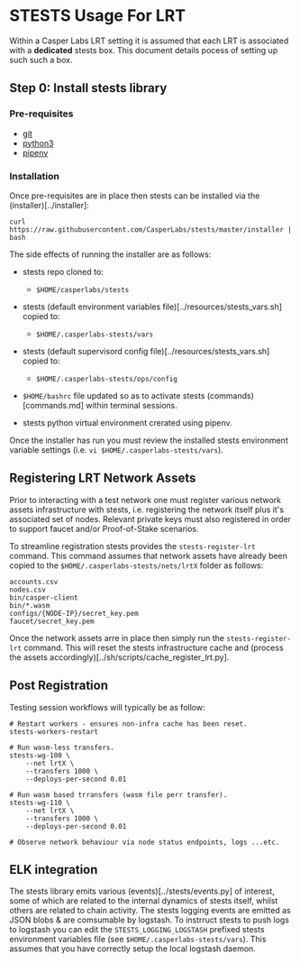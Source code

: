 # STESTS Usage For LRT

Within a Casper Labs LRT setting it is assumed that each LRT is associated with a **dedicated** stests box.  This document details pocess of setting up such such a box.  

## Step 0: Install stests library

### Pre-requisites

- [git](https://www.atlassian.com/git/tutorials/install-git)
- [python3](https://www.python.org/downloads)
- [pipenv](https://pipenv.kennethreitz.org/en/latest/install/#installing-pipenv)

### Installation

Once pre-requisites are in place then stests can be installed via the (installer)[../installer]:

```
curl https://raw.githubusercontent.com/CasperLabs/stests/master/installer | bash
```

The side effects of running the installer are as follows:

- stests repo cloned to:
	- `$HOME/casperlabs/stests`

- stests (default environment variables file)[../resources/stests_vars.sh] copied to:
	- `$HOME/.casperlabs-stests/vars`

- stests (default supervisord config file)[../resources/stests_vars.sh] copied to:
	- `$HOME/.casperlabs-stests/ops/config`

- `$HOME/bashrc` file updated so as to activate stests (commands)[commands.md] within terminal sessions. 

- stests python virtual environment crerated using pipenv.

Once the installer has run you must review the installed stests environment variable settings (i.e. `vi $HOME/.casperlabs-stests/vars`).

## Registering LRT Network Assets

Prior to interacting with a test network one must register various network assets infrastructure with stests, i.e. registering the network itself plus it's associated set of nodes.  Relevant private keys must also registered in order to support faucet and/or Proof-of-Stake scenarios.

To streamline registration stests provides the `stests-register-lrt` command.  This command assumes that network assets have already been copied to the `$HOME/.casperlabs-stests/nets/lrtX` folder as follows:

```
accounts.csv
nodes.csv
bin/casper-client
bin/*.wasm
configs/{NODE-IP}/secret_key.pem
faucet/secret_key.pem
```

Once the network assets arre in place then simply run the `stests-register-lrt` command.  This will reset the stests infrastructure cache and (process the assets accordingly)[../sh/scripts/cache_register_lrt.py].

## Post Registration

Testing session workflows will typically be as follow:

```
# Restart workers - ensures non-infra cache has been reset.
stests-workers-restart

# Run wasm-less transfers.
stests-wg-100 \
	--net lrtX \
	--transfers 1000 \
	--deploys-per-second 0.01

# Run wasm based trransfers (wasm file perr transfer).
stests-wg-110 \
	--net lrtX \
	--transfers 1000 \
	--deploys-per-second 0.01

# Observe network behaviour via node status endpoints, logs ...etc.
```

## ELK integration

The stests library emits various (events)[../stests/events.py] of interest, some of which are related to the internal dynamics of stests itself, whilst others are related to chain activity.  The stests logging events are emitted as JSON blobs & are comsumable by logstash.  To instrruct stests to push logs to logstash you can edit the `STESTS_LOGGING_LOGSTASH` prefixed stests environment variables file (see `$HOME/.casperlabs-stests/vars`).  This assumes that you have correctly setup the local logstash daemon.
